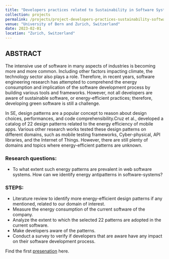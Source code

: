 ```yaml
---
title: "Developers practices related to Sustainability in Software Systems"
collection: projects
permalink: /projects/project-developers-practices-sustainability-software
venue: "University of Bern and Zurich, Switzerland"
date: 2023-02-01
location: "Zurich, Switzerland"
---
```


## ABSTRACT
The intensive use of software in many aspects of industries is becoming more and more common. Including other factors impacting climate, the technology sector also plays a role.
Therefore, in recent years, software engineering research has attempted to comprehend the energy consumption and implication of the software development process by building various tools and frameworks. However, not all developers are aware of sustainable software, or energy-efficient practices; therefore, developing green software is still a challenge.

In SE, design patterns are a popular concept to reason about design choices, performances, and code comprehensibility.Cruz et al., developed a catalog of 22 design patterns related to the energy efficiency of mobile apps. Various other research works tested these design patterns on different domains, such as mobile testing frameworks, Cyber-physical, API libraries, and the Internet of Things.  However, there are still plenty of domains and topics where energy-efficient patterns are unknown.

### Research questions: 
- To what extent such energy patterns are prevalent in web software systems. How can we identify energy antipatterns in software-systems?

### STEPS: 
- Literature review to identify more energy-efficient design patterns if any mentioned, related to our domain of interest.
- Measure the energy consumption of the current software of the company. 
- Analyze the extent to which the selected 22 patterns are adopted in the current software.
- Make developers aware of the patterns.
- Conduct a survey to verify if developers that are aware have any impact on their software development process. 


Find the first [presenation](https://poojaruhal.github.io/files/Slides-Msc-Investigating-Energy-Related-Practices.pdf) here. 